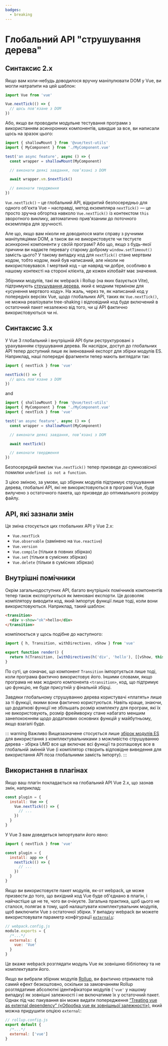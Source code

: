 ```yaml
---
badges:
  - breaking
---
```


# Глобальний АРІ "струшування дерева" <MigrationBadges :badges="$frontmatter.badges" />

## Синтаксис 2.x

Якщо вам коли-небудь доводилося вручну маніпулювати DOM у Vue, ви могли натрапити на цей шаблон:

```js
import Vue from 'vue'

Vue.nextTick(() => {
  // щось пов'язане з DOM
})
```

Або, якщо ви проводили модульне тестування програми з використанням асинхронних компонентів, швидше за все, ви написали щось на зразок цього:

```js
import { shallowMount } from '@vue/test-utils'
import { MyComponent } from './MyComponent.vue'

test('an async feature', async () => {
  const wrapper = shallowMount(MyComponent)

  // виконати деякі завдання, пов’язані з DOM

  await wrapper.vm.$nextTick()

  // виконати твердження
})
```

`Vue.nextTick()` – це глобальний API, відкритий безпосередньо для одного об'єкта Vue – насправді, метод екземпляра `nextTick()` — це просто зручна обгортка навколо `Vue.nextTick()` із контекстом `this` зворотного виклику, автоматично прив'язаним до поточного екземпляра для зручності.

Але що, якщо вам ніколи не доводилося мати справу з ручними маніпуляціями DOM, а також ви не використовуєте чи тестуєте асинхронні компоненти у своїй програмі? Або що, якщо з будь-якої причини ви надаєте перевагу старому доброму `window.setTimeout()` замість цього? У такому випадку код для `nextTick()` стане мертвим кодом, тобто кодом, який був написаний, але ніколи не використовувався. І мертвий код – це навряд чи добре, особливо в нашому контексті на стороні клієнта, де кожен кілобайт має значення.

Збірники модулів, такі як webpack і Rollup (на яких базується Vite), підтримують [струшування дерева](https://webpack.js.org/guides/tree-shaking/), який є модним терміном для «усунення мертвого коду». На жаль, через те, як написаний код у попередніх версіях Vue, щодо глобальних API, таких як `Vue.nextTick()`, не можна реалізувати tree-shaking і відповідний код буде включений в остаточний пакет незалежно від того, чи ці API фактично використовуються чи ні.

## Синтаксис 3.x

У Vue 3 глобальний і внутрішній API були реструктуровані з урахуванням струшування дерева. Як наслідок, доступ до глобальних API тепер доступний лише як іменований експорт для збірки модулів ES. Наприклад, наші попередні фрагменти тепер мають виглядати так:

```js
import { nextTick } from 'vue'

nextTick(() => {
  // щось пов'язане з DOM
})
```

and

```js
import { shallowMount } from '@vue/test-utils'
import { MyComponent } from './MyComponent.vue'
import { nextTick } from 'vue'

test('an async feature', async () => {
  const wrapper = shallowMount(MyComponent)

  // виконати деякі завдання, пов’язані з DOM

  await nextTick()

  // виконати твердження
})
```

Безпосередній виклик `Vue.nextTick()` тепер призведе до сумнозвісної помилки `undefined is not a function`.

З цією зміною, за умови, що збірник модулів підтримує струшування дерева, глобальні API, які не використовуються в програмі Vue, буде вилучено з остаточного пакета, що призведе до оптимального розміру файлу.

## API, які зазнали змін

Ця зміна стосується цих глобальних API у Vue 2.x:

- `Vue.nextTick`
- `Vue.observable` (замінено на `Vue.reactive`)
- `Vue.version`
- `Vue.compile` (тільки в повних збірках)
- `Vue.set` (тільки в сумісних збірках)
- `Vue.delete` (тільки в сумісних збірках)

## Внутрішні помічники

Окрім загальнодоступних API, багато внутрішніх помічників компонентів тепер також експортуються як іменовані експорти. Це дозволяє компілятору виводити код, який імпортує функції лише тоді, коли вони використовуються. Наприклад, такий шаблон:

```html
<transition>
  <div v-show="ok">hello</div>
</transition>
```

компілюється у щось подібне до наступного:

```js
import { h, Transition, withDirectives, vShow } from 'vue'

export function render() {
  return h(Transition, [withDirectives(h('div', 'hello'), [[vShow, this.ok]])])
}
```

По суті, це означає, що компонент `Transition` імпортується лише тоді, коли програма фактично використовує його. Іншими словами, якщо програма не має жодного компонента `<transition>`, код, що підтримує цю функцію, не буде присутній у фінальній збірці.

Завдяки глобальному струшуванню дерева користувачі «платять» лише за ті функції, якими вони фактично користуються. Навіть краще, знаючи, що додаткові функції не збільшать розмір комплекту для програм, які їх не використовують, розмір фреймворку стане набагато меншим занепокоєнням щодо додаткових основних функцій у майбутньому, якщо взагалі буде.

::: warning Важливо
Вищезазначене стосується лише [збірок модулів ES](https://github.com/vuejs/core/tree/master/packages/vue#which-dist-file-to-use) для використання з комплектувальниками з можливістю струшуванню дерева - збірка UMD все ще включає всі функції та розташовує все в глобальній змінній Vue (і компілятор створить відповідне виведення для використання API поза глобальними замість імпорту).
:::

## Використання в плагінах

Якщо ваш плагін покладається на глобальний API Vue 2.x, що зазнав змін, наприклад:

```js
const plugin = {
  install: Vue => {
    Vue.nextTick(() => {
      // ...
    })
  }
}
```

У Vue 3 вам доведеться імпортувати його явно:

```js
import { nextTick } from 'vue'

const plugin = {
  install: app => {
    nextTick(() => {
      // ...
    })
  }
}
```

Якщо ви використовуєте пакет модулів, як-от webpack, це може призвести до того, що вихідний код Vue буде об'єднано в плагін, і найчастіше це не те, чого ви очікуєте. Загальна практика, щоб цього не сталося, полягає в тому, щоб налаштувати комплектувальник модулів, щоб виключити Vue з остаточної збірки. У випадку webpack ви можете використовувати параметр конфігурації [`externals`](https://webpack.js.org/configuration/externals/):

```js
// webpack.config.js
module.exports = {
  /*...*/
  externals: {
    vue: 'Vue'
  }
}
```

Це вкаже webpack розглядати модуль Vue як зовнішню бібліотеку та не комплектувати його.

Якщо ви вибрали збірник модулів [Rollup](https://rollupjs.org/), ви фактично отримаєте той самий ефект безкоштовно, оскільки за замовчанням Rollup розглядатиме абсолютні ідентифікатори модулів (`'vue'` у нашому випадку) як зовнішні залежності і не включатиме їх у остаточний пакет. Однак під час пакування він може видати попередження [“Treating vue as external dependency” («Обробка vue як зовнішньої залежності»)](https://rollupjs.org/guide/en/#warning-treating-module-as-external-dependency), який можна придушити опцією `external`:

```js
// rollup.config.js
export default {
  /*...*/
  external: ['vue']
}
```
